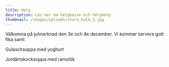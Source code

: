 ```yaml
---
title: Helg
description: Läs mer om helgkasse och helgmeny
thumbnail: /images/uploads/stora_holm_1.jpg
---
```

Välkomna på julmarknad den 3e och 4e december. Vi kommer servera gott fika samt 

Gulaschsoppa med yoghurt 

Jordärtskocksoppa med ramslök